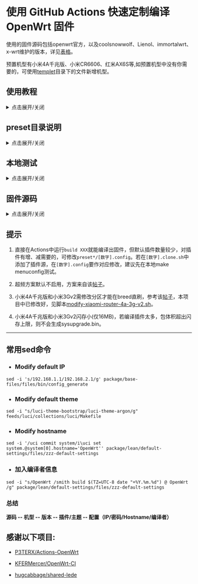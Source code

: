 # 使用 GitHub Actions 快速定制编译 OpenWrt 固件

使用的固件源码包括openwrt官方，以及coolsnowwolf、Lienol、immortalwrt、x-wrt维护的版本，详见[表格](#固件源码)。

预置机型有小米4A千兆版、小米CR6606、红米AX6S等,如预置机型中没有你需要的，可使用[templet](templet)目录下的文件新增机型。

## 使用教程

<details>
  
  <summary>点击展开/关闭</summary>

### 1. 注册GitHub账号并开启GitHub Actions

### 2. fork [hugcabbage/shared-lede](https://github.com/hugcabbage/shared-lede)

### 3. 自定义固件

什么也不修改，按默认配置，可以跳过此步。

每个机型关联三个文件，在preset*目录中。

- [数字].clone.sh

此脚本用来拉取固件源码和扩展插件源码，新增插件源时，建议先在本地测试下是否缺依赖。

常用的克隆命令如下（克隆理解为下载即可）：

`git clone 链接`

`git clone -b 分支名 链接`

- [数字].modify.sh

此脚本用于固件初始化设置，修改登录IP、主机名、WiFi名称等。

sed命令示例：下面这条命令用来修改管理IP：

`sed -i 's/192.168.1.1/192.168.31.1/g' package/base-files/files/bin/config_generate`

`192.168.1.1`是源码中默认的lan口登录IP，也即初始的；`192.168.31.1`是新的，用来替换初始文本的。

可以看出命令的构成是这样的：

`sed -i 's/原字符串/新字符串/g' 文件路径`

这就可以用来替换掉源码中的特定位置，-i指直接改动文件，s指替换，g指全局。

原字符串记为str1，新字符串记为str2，自定义设置改动str2位置即可，如果你改动了str1，那么命令在源码中就匹配不到东西了，替换也就无效了。

- [数字].config

该文件对应本地编译执行make menuconfig后生成的.config文件。

该文件主要包含luci应用，流程中会自动转为完整的.config。

增减插件修改这个文件即可，以argon主题为例，格式如下：

 `CONFIG_PACKAGE_luci-theme-argon=y`   选中编译进固件的是这种

 `CONFIG_PACKAGE_luci-theme-argon=m`   选中仅编译ipk插件是这种

 `# CONFIG_PACKAGE_luci-theme-argon is not set`  未选中是这种

### 4. Actions中手动开始编译流程

选择你需要的`build XXX`workflow，再点击`Run workflow`，按需填内容，运行即可。

各选项说明如下:

- 超频到1100Mhz:

仅`build lede`有此选项。

默认不勾选。仅适用于5.10内核，除红米AX6S外，其余机型默认皆为5.10内核。

- 使用5.15内核:

仅`build lede`有此选项。

默认不勾选。lean lede源码勾选此项时，编译小米4A千兆版和小米3Gv2时会报错，勿用。

红米AX6S只有5.15内核，不必勾选。

- 选择机型:

点开下拉框，可以选择不同的机型。

- 上传到release:

默认勾选。单文件不能超过2GB，可添加内容记录。

- 上传到artifact:

默认不勾选。

- 版本描述:

可作一些简单记录，会在release中显示。

### 5. 编译完成

Actions流程顺利完成后，去release(或者artifact)下载你的固件，release中allfiles.zip是所有文件的打包。

</details>

## preset目录说明

<details>
  
  <summary>点击展开/关闭</summary>

### config说明
- 1.config用于小闪存设备（16MB及以下）
- 2.config用于大闪存设备

### 标号规则
- headers.json中每个机型的数字标号，用于选择对应的clone.sh、modify.sh、config。
- 按headers.json中的机型标号，找不到对应的clone.sh、modify.sh、config时，默认选择1.clone.sh、1.modify.sh、1.config。

### 自定义配置
#### 方法一
修改clone.sh、modify.sh、config三个文件

#### 方法二
- 添加新的clone.sh、modify.sh、config，并用数字标号，比如5.clone.sh、5.modify.sh、5.config
- 修改headers.json指定机型的标号，比如把`"xiaomi-ac2100": ["1", "ramips", "mt7621", "xiaomi_mi-router-ac2100"]`改成`"xiaomi-ac2100": ["5", "ramips", "mt7621", "xiaomi_mi-router-ac2100"]`

#### 方法三
- 添加新的clone.sh、modify.sh、config，并用数字标号，比如5.clone.sh、5.modify.sh、5.config
- 向headers.json添加新机型，比如添加`"xiaomi-ac2100-xxx": ["5", "ramips", "mt7621", "xiaomi_mi-router-ac2100"]`
- 向`.github/workflows/build-xxx.yml`inputs.model.options添加新机型，比如向.github/workflows/build-openwrt.yml添加`- 'xiaomi-ac2100-xxx'`

</details>

## 本地测试

<details>
  
  <summary>点击展开/关闭</summary>

### 本地测试生成.config文件

> 以生成preset-openwrt/other.config为例，编译流程`build openwrt`中`other`机型对应当前的other.config。

1. 使用Codespace或本地环境，克隆本仓库，并进入仓库根目录。

   建议使用Codespace，只需要一个浏览器即可，且不会存在网络问题。

1. 安装yq工具。

   Codespace中安装yq，命令如下：

    ```shell
   wget https://github.com/mikefarah/yq/releases/latest/download/yq_linux_amd64 -O ~/.local/bin/yq
   chmod +x ~/.local/bin/yq
    ```

   本地Linux环境可使用snap安装，命令如下：

    ```shell
   snap install yq
    ```

1. 运行以下命令，克隆openwrt源码。

    ```shell
    chmod +x extra-files/clone.sh
    ./extra-files/clone.sh extra-files/clone.toml openwrt
    cd _test_code
    ```

   clone.sh脚本可以不加参数运行，但需根据提示输入clone.toml路径、源码名、测试文件存放目录（可选）。

1. （可选）从已有的.config修改。

     ```shell
     cp ../preset-openwrt/other.config .config
     ```

1. 运行以下命令，开始配置。

    ```shell
    make menuconfig
    ```

1. 配置完成后，_test_code目录里，也就是现在所在的目录下已生成.config文件。

1. （可选）简化一下.config文件，只保留常用的配置项，运行以下命令。

   ```shell
   chmod +x ../extra-files/ptext
   ../extra-files/ptext c2m .config ../preset-openwrt/other.config
   ```

1. 若执行了上一步的简化则该步跳过。将.config文件复制到本仓库的preset-openwrt目录下，运行以下命令。

   ```shell
   cp .config ../preset-openwrt/other.config
   ```

1. 提交到远程仓库，开始运行编译流程`build openwrt`，选择机型`other`。

</details>

## 固件源码

<details>
  
  <summary>点击展开/关闭</summary>

|配置目录|流程名|源码|
|:----:|:----:|:----:|
|preset-lede|build lede|[coolsnowwolf/lede](https://github.com/coolsnowwolf/lede)|
|preset-lienol-openwrt|build lienol openwrt|[Lienol/openwrt](https://github.com/Lienol/openwrt)|
|preset-openwrt|build openwrt|[openwrt/openwrt](https://github.com/openwrt/openwrt)|
|preset-immortalwrt|build immortalwrt|[immortalwrt/immortalwrt](https://github.com/immortalwrt/immortalwrt)|
|preset-x-wrt|build x-wrt|[x-wrt/x-wrt](https://github.com/x-wrt/x-wrt)|

</details>

## 提示

1. 直接在Actions中运行`build XXX`就能编译出固件，但默认插件数量较少，对插件有增、减需要的，可修改`preset*/[数字].config`。若在`[数字].clone.sh`中添加了插件源，在`[数字].config`要作对应修改，建议先在本地make menuconfig测试。

1. 超频方案默认不启用，方案来自该[帖子](https://www.right.com.cn/forum/thread-4042045-1-1.html)。

1. 小米4A千兆版和小米3Gv2需修改分区才能在breed直刷，参考该[帖子](https://www.right.com.cn/forum/thread-4052254-1-1.html)，本项目中已修改好，见脚本[modify-xiaomi-router-4a-3g-v2.sh](extra-files/modify-xiaomi-router-4a-3g-v2.sh)。

1. 小米4A千兆版和小米3Gv2闪存小(仅16MB)，若编译插件太多，包体积超出闪存上限，则不会生成sysupgrade.bin。

---
## 常用sed命令

- ### Modify default IP
```
sed -i 's/192.168.1.1/192.168.2.1/g' package/base-files/files/bin/config_generate
```


- ### Modify default theme
```
sed -i "s/luci-theme-bootstrap/luci-theme-argon/g" feeds/luci/collections/luci/Makefile
```

- ### Modify hostname
```
sed -i '/uci commit system/i\uci set system.@system[0].hostname='OpenWrt'' package/lean/default-settings/files/zzz-default-settings
```
- ### 加入编译者信息
```
sed -i "s/OpenWrt /smith build $(TZ=UTC-8 date "+%Y.%m.%d") @ OpenWrt /g" package/lean/default-settings/files/zzz-default-settings
```

### 总结

**源码 -- 机型 -- 版本 -- 插件/主题 -- 配置（IP/密码/Hostname/编译者）**

## **感谢以下项目**:

- [P3TERX/Actions-OpenWrt](https://github.com/P3TERX/Actions-OpenWrt)

- [KFERMercer/OpenWrt-CI](https://github.com/KFERMercer/OpenWrt-CI)

- [hugcabbage/shared-lede](https://github.com/hugcabbage/shared-lede)


